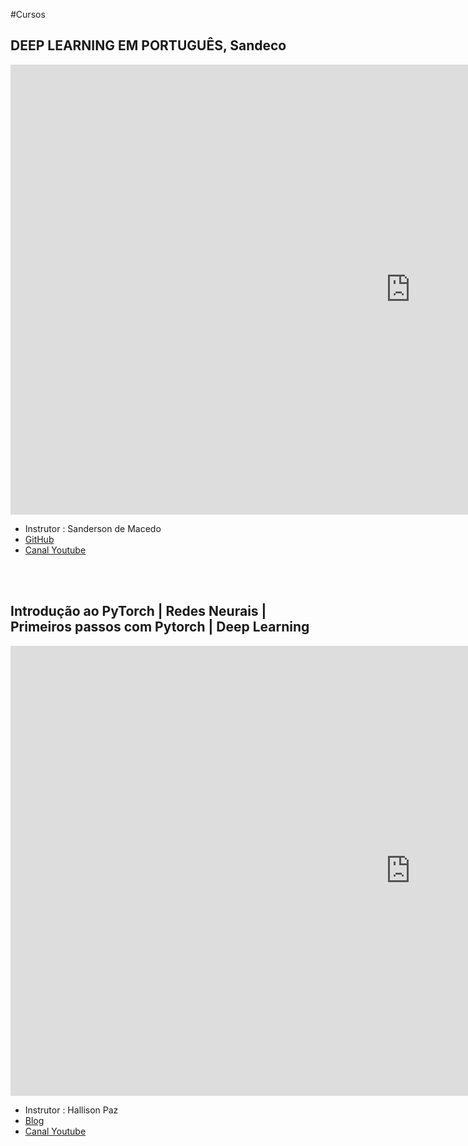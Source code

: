 

#Cursos



## DEEP LEARNING EM PORTUGUÊS, Sandeco

<iframe width="1280" height="720" src="https://www.youtube.com/embed/ei5F76hF2bg" title="YouTube video player" frameborder="0" allow="accelerometer; autoplay; clipboard-write; encrypted-media; gyroscope; picture-in-picture" allowfullscreen></iframe>

- Instrutor : Sanderson de Macedo
- [GitHub](https://github.com/sandeco)
- [Canal Youtube](https://www.youtube.com/channel/UCIQne9yW4TvCCNYQLszfXCQ)

<br>
<br>

## Introdução ao PyTorch | Redes Neurais | Primeiros passos com Pytorch | Deep Learning

<iframe width="1280" height="720" src="https://www.youtube.com/embed/cGxv8tOaA7I?list=PL5TJqBvpXQv6cd1kade4kjwr8_QQj8j3k" title="YouTube video player" frameborder="0" allow="accelerometer; autoplay; clipboard-write; encrypted-media; gyroscope; picture-in-picture" allowfullscreen></iframe>


- Instrutor : Hallison Paz
- [Blog](https://medium.com/programacaodinamica)
- [Canal Youtube](https://www.youtube.com/channel/UC70mr11REaCqgKke7DPJoLg)




